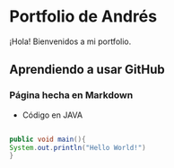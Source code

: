 # Portfolio de Andrés

¡Hola! Bienvenidos a mi portfolio.

## Aprendiendo a usar GitHub

### Página hecha en Markdown

- Código en JAVA

```java

public void main(){
System.out.println("Hello World!")
}

```
